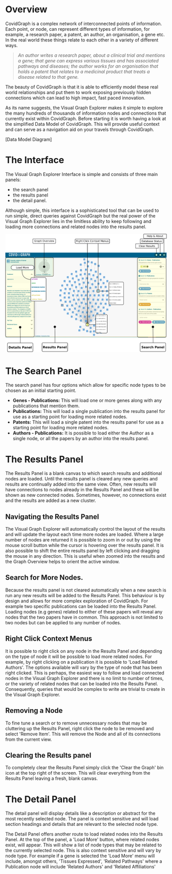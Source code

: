 # Overview

CovidGraph is a complex network of interconnected points of information. Each point, or node, can represent different types of information, for example, a research paper, a patent, an author, an organisation, a gene etc. In the real world these things relate to each other in a variety of different ways.  

> _An author writes a research paper, about a clinical trial and mentions a gene; that gene can express various tissues and has associated pathways and diseases; the author works for an organisation that holds a patent that relates to a medicinal product that treats a disease related to that gene._ 

The beauty of CovidGraph is that it is able to efficiently model these real world relationships and put them to work exposing previously hidden connections which can lead to high impact, fast paced innovation.

As its name suggests, the Visual Graph Explorer makes it simple to explore the many hundreds of thousands of information nodes and connections that currently exist within CovidGraph. Before starting it is worth having a look at the simplified Data Model of CovidGraph. This will provide useful context and can serve as a navigation aid on your travels through CovidGraph.

[Data Model Diagram]

# The Interface

The Visual Graph Explorer Interface is simple and consists of three main panels:
* the search panel
* the results panel
* the detail panel.

Although simple, this interface is a sophisticated tool that can be used to run simple, direct queries against CovidGraph but the real power of the Visual Graph Explorer lies in the limitless ability to keep following and loading more connections and related nodes into the results panel.

![The Visual Graph Explorer](https://github.com/covidgraph/visual-graph-explorer/blob/master/docs/interface.png)

# The Search Panel
The search panel has four options which allow for specific node types to be chosen as an initial starting point.

* **Genes - Publications:** This will load one or more genes along with any publications that mention them.
* **Publications:** This will load a single publication into the results panel for use as a starting point for loading more related nodes.
* **Patents:** This will load a single patent into the results panel for use as a starting point for loading more related nodes.
* **Authors - Publications:** It is possible to load either the Author as a single node, or all the papers by an author into the results panel.

# The Results Panel
The Results Panel is a blank canvas to which search results and additional nodes are loaded. Until the results panel is cleared any new queries and results are continually added into the same view. Often, new results will have connections to nodes already in the Results Panel and these will be shown as new connected nodes. Sometimes, however, no connections exist and the results are added as a new cluster.

## Navigating the Results Panel

The Visual Graph Explorer will automatically control the layout of the results and will update the layout each time more nodes are loaded. Where a large number of nodes are returned it is possible to zoom in or out by using the mouse scroll button while the cursor is hovering over the results panel. It is also possible to shift the entire results panel by left clicking and dragging the mouse in any direction. This is useful when zoomed into the results and the Graph Overview helps to orient the active window.

## Search for More Nodes.
Because the results panel is not cleared automatically when a new search is run any new results will be added to the Results Panel. This behaviour is by design and allows for more complex exploration of CovidGraph. For example two specific publications can be loaded into the Results Panel. Loading nodes (e.g genes) related to either of these papers will reveal any nodes that the two papers have in common. This approach is not limited to two nodes but can be applied to any number of nodes.

## Right Click Context Menus
It is possible to right click on any node in the Results Panel and depending on the type of node it will be possible to load more related nodes. For example, by right clicking on a publication it is possible to 'Load Related Authors'. The options available will vary by the type of node that has been right clicked. This is perhaps, the easiest way to follow and load connected nodes in the Visual Graph Explorer and there is no limit to number of times, or the variety of related nodes that can be loaded into the Results Panel. Consequently, queries that would be complex to write are trivial to create in the Visual Graph Explorer.

## Removing a Node

To fine tune a search or to remove unnecessary nodes that may be cluttering up the Results Panel, right click the node to be removed and select 'Remove Item'. This will remove the Node and all of its connections from the current view.

## Clearing the Results panel

To completely clear the Results Panel simply click the 'Clear the Graph' bin icon at the top right of the screen. This will clear everything from the Results Panel leaving a fresh, blank canvas.

# The Detail Panel

The detail panel will display details like a description or abstract for the most recently selected node. The panel is context sensitive and will load section headings and details that are relevant to the selected node type.

The Detail Panel offers another route to load related nodes into the Results Panel. At the top of the panel, a 'Load More' button, where related nodes exist, will appear. This will show a list of node types that may be related to the currently selected node. This is also context sensitive and will vary by node type. For example if a gene is selected the 'Load More' menu will include, amongst others, 'Tissues Expressed', 'Related Pathways' where a Publication node will include 'Related Authors' and 'Related Affiliations'
